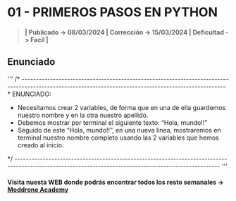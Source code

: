 # 01 - PRIMEROS PASOS EN PYTHON

> #### | Publicado -> 08/03/2024 | Corrección -> 15/03/2024 | Deficultad -> Facil |

## Enunciado
'''
/* ------------------------------------------------------------------------------------------------------------------------------------------------------
*
 ENUNCIADO:
* Necesitamos crear 2 variables, de forma que en una de ella guardemos nuestro nombre y en la otra nuestro apellido.
* Debemos mostrar por terminal el siguiente texto: “Hola, mundo!!”
* Seguido de este “Hola, mundo!!”, en una nueva linea, mostraremos en terminal nuestro nombre completo usando las 2 variables que hemos creado al inicio.

*/ ------------------------------------------------------------------------------------------------------------------------------------------------------
'''

#### Visita nuesta WEB donde podrás encontrar todos los resto semanales -> [Moddrone Academy](https://moddroneacademy.com/index.php/python/)
